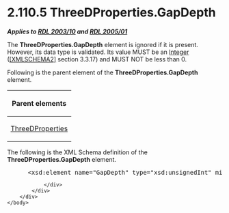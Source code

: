 <html dir="LTR" xmlns:mshelp="http://msdn.microsoft.com/mshelp" xmlns:ddue="http://ddue.schemas.microsoft.com/authoring/2003/5" xmlns:xlink="http://www.w3.org/1999/xlink" xmlns:tool="http://www.microsoft.com/tooltip">
    <head>
        <meta http-equiv="Content-Type" content="text/html; CHARSET=utf-8"></meta>
        <meta name="save" content="history"></meta>
        <title>2.110.5 ThreeDProperties.GapDepth</title>
        <xml>
            <mshelp:toctitle title="2.110.5 ThreeDProperties.GapDepth"></mshelp:toctitle>
            <mshelp:rltitle title="[MS-RDL]: ThreeDProperties.GapDepth"></mshelp:rltitle>
            <mshelp:keyword index="A" term="4a736160-fd65-4b99-84c3-3eff04bbd156"></mshelp:keyword>
            <mshelp:attr name="DCSext.ContentType" value="open specification"></mshelp:attr>
            <mshelp:attr name="AssetID" value="4a736160-fd65-4b99-84c3-3eff04bbd156"></mshelp:attr>
            <mshelp:attr name="TopicType" value="kbRef"></mshelp:attr>
            <mshelp:attr name="DCSext.Title" value="[MS-RDL]: ThreeDProperties.GapDepth" />
        </xml>
    </head>
    <body>
        <div id="header">
            <h1 class="heading">2.110.5 ThreeDProperties.GapDepth</h1>
        </div>
        <div id="mainSection">
            <div id="mainBody">
                <div id="allHistory" class="saveHistory"></div>
                <div id="sectionSection0" class="section" name="collapseableSection">
                    

<p><b><i>Applies to </i></b><a href="a7e2ad00-07c8-4f6d-80ab-3ad55df7b233.htm"><b><i>RDL 2003/10</i></b></a><b>
<i>and </i></b><a href="3ebe2912-4958-4832-b391-cad1f5e13338.htm"><b><i>RDL 2005/01</i></b></a></p>

<p>The <b>ThreeDProperties.GapDepth</b> element is ignored if
it is present. However, its data type is validated. Its value MUST be an <a href="176fbb59-c3e2-430c-b1bb-37fd15df813e.htm">Integer</a> (<a href="https://go.microsoft.com/fwlink/?LinkId=90610">[XMLSCHEMA2]</a> section
3.3.17) and MUST NOT be less than 0.</p>

<p>Following is the parent element of the <b>ThreeDProperties.GapDepth</b>
element.</p>

<table>
 <thead>
  <tr>
   <th>
   <p>Parent elements</p>
   </th>
  </tr>
 </thead>
 <tr>
  <td>
  <p><a href="2617763c-2b85-4f0d-9e3f-1828abb52b23.htm">ThreeDProperties</a></p>
  </td>
 </tr>
</table>

<p>The following is the XML Schema definition of the <b>ThreeDProperties.GapDepth</b>
element.</p>

<dl>
<dd>
<div><pre> &lt;xsd:element name=&quot;GapDepth&quot; type=&quot;xsd:unsignedInt&quot; minOccurs=&quot;0&quot; /&gt;
</pre></div>
</dd></dl>


                </div>
            </div>
        </div>
    </body>
</html>